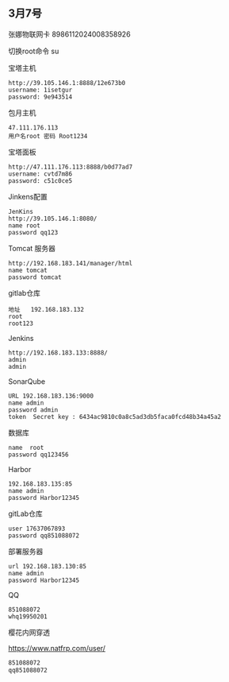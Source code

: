 ## 3月7号

张娜物联网卡 8986112024008358926

切换root命令   su

宝塔主机

```
http://39.105.146.1:8888/12e673b0
username: 1isetgur
password: 9e943514
```

包月主机 

```
47.111.176.113
用户名root 密码 Root1234
```

宝塔面板

```
http://47.111.176.113:8888/b0d77ad7
username: cvtd7m86
password: c51c0ce5
```

Jinkens配置
```
JenKins
http://39.105.146.1:8080/
name root 
password qq123
```

Tomcat 服务器

```
http://192.168.183.141/manager/html
name tomcat
password tomcat
```

gitlab仓库

```
地址   192.168.183.132
root
root123
```

Jenkins

```
http://192.168.183.133:8888/
admin
admin
```

SonarQube

```
URL 192.168.183.136:9000
name admin
password admin
token  Secret key : 6434ac9810c0a8c5ad3db5faca0fcd48b34a45a2
```

数据库 

```
name  root
password qq123456
```

Harbor

```
192.168.183.135:85
name admin
password Harbor12345
```

gitLab仓库

```
user 17637067893
password qq851088072
```

部署服务器

```
url 192.168.183.130:85
name admin
password Harbor12345
```

QQ

```
851088072
whq19950201
```

樱花内网穿透

https://www.natfrp.com/user/

```1
851088072
qq851088072
```

